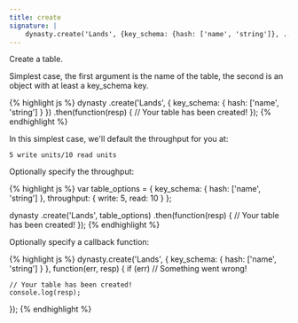 ```yaml
---
title: create
signature: |
    dynasty.create('Lands', {key_schema: {hash: ['name', 'string']}, ...}) ⇒ promise
---
```


Create a table.

Simplest case, the first argument is the name of the table, the second is an
object with at least a key_schema key.

{% highlight js %}
dynasty
    .create('Lands', { key_schema: { hash: ['name', 'string'] } })
	.then(function(resp) {
		// Your table has been created!
	});
{% endhighlight %}

In this simplest case, we'll default the throughput for you at:

`5 write units/10 read units`

Optionally specify the throughput:

{% highlight js %}
var table_options = {
    key_schema: { hash: ['name', 'string'] },
    throughput: { write: 5, read: 10 }
};

dynasty
    .create('Lands', table_options)
	.then(function(resp) {
		// Your table has been created!
	});
{% endhighlight %}

Optionally specify a callback function:

{% highlight js %}
dynasty.create('Lands', { key_schema: { hash: ['name', 'string'] } }, function(err, resp) {
    if (err) // Something went wrong!
    
    // Your table has been created!
    console.log(resp);
});
{% endhighlight %}
